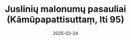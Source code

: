 ---
layout: page
title: 'Juslinių malonumų pasauliai (Kāmūpapattisuttaṃ, Iti 95)'
category: bylota
index:
sortIndex: 95
suttacentral: iti95
date: 2025-02-24
tags:
---